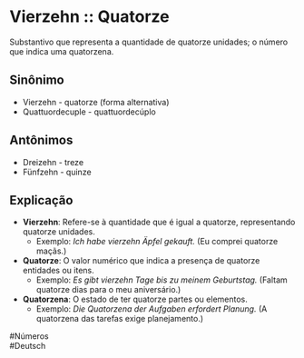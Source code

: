 # Vierzehn :: Quatorze
Substantivo que representa a quantidade de quatorze unidades; o número que indica uma quatorzena.

## Sinônimo
- Vierzehn - quatorze (forma alternativa)  
- Quattuordecuple - quattuordecúplo  

## Antônimos
- Dreizehn - treze  
- Fünfzehn - quinze  

## Explicação
- **Vierzehn**: Refere-se à quantidade que é igual a quatorze, representando quatorze unidades.
  - Exemplo: *Ich habe vierzehn Äpfel gekauft.* (Eu comprei quatorze maçãs.)
- **Quatorze**: O valor numérico que indica a presença de quatorze entidades ou itens.
  - Exemplo: *Es gibt vierzehn Tage bis zu meinem Geburtstag.* (Faltam quatorze dias para o meu aniversário.)
- **Quatorzena**: O estado de ter quatorze partes ou elementos.
  - Exemplo: *Die Quatorzena der Aufgaben erfordert Planung.* (A quatorzena das tarefas exige planejamento.)

#Números  
#Deutsch